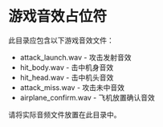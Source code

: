 # 游戏音效占位符

此目录应包含以下游戏音效文件：
- attack_launch.wav - 攻击发射音效
- hit_body.wav - 击中机身音效
- hit_head.wav - 击中机头音效
- attack_miss.wav - 攻击未中音效
- airplane_confirm.wav - 飞机放置确认音效

请将实际音频文件放置在此目录中。